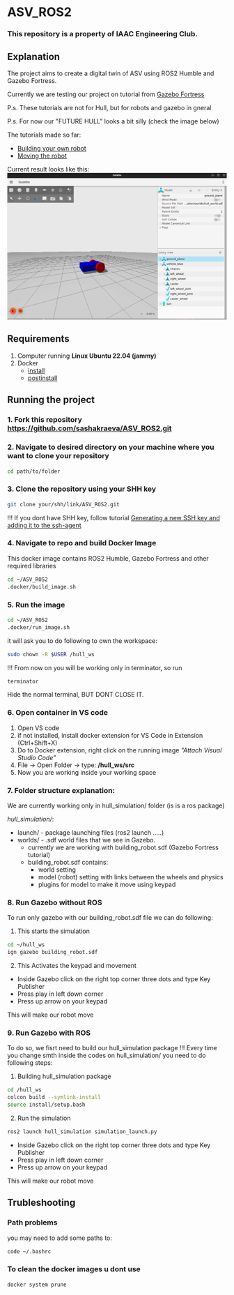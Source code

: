 # ASV_ROS2

### This repository is a property of IAAC Engineering Club.

## Explanation
The project aims to create a digital twin of ASV using ROS2 Humble and Gazebo Fortress.

Currently we are testing our project on tutorial from [Gazebo Fortress](https://gazebosim.org/docs/fortress/tutorials/) 

P.s. These tutorials are not for Hull, but for robots and gazebo in gneral

P.s. For now our "FUTURE HULL" looks a bit silly (check the image below)

The tutorials made so far:
- [Building your own robot](https://gazebosim.org/docs/fortress/building_robot/)
- [Moving the robot](https://gazebosim.org/docs/fortress/moving_robot/)

Current result looks like this:
![alt text](/images/image.png)


## Requirements

1. Computer running **Linux Ubuntu 22.04 (jammy)**
2. Docker 
    - [install](https://docs.docker.com/engine/install/ubuntu/) 
    - [postinstall](https://docs.docker.com/engine/install/linux-postinstall/)


## Running the project

### 1. Fork this repository https://github.com/sashakraeva/ASV_ROS2.git

### 2. Navigate to desired directory on your machine where you want to clone your repository

``` bash
cd path/to/folder
```

### 3. Clone the repository using your SHH key 

``` bash
git clone your/shh/link/ASV_ROS2.git
```

!!! If you dont have SHH key, follow tutorial [Generating a new SSH key and adding it to the ssh-agent](https://docs.github.com/en/authentication/connecting-to-github-with-ssh/generating-a-new-ssh-key-and-adding-it-to-the-ssh-agent)

### 4. Navigate to repo and build Docker Image

This docker image contains ROS2 Humble, Gazebo Fortress and other required libraries

``` bash
cd ~/ASV_ROS2
.docker/build_image.sh
```

### 5. Run the image 

``` bash
cd ~/ASV_ROS2
.docker/run_image.sh
```

it will ask you to do following to own the workspace:

``` bash
sudo chown -R $USER /hull_ws
```

!!! From now on you will be working only in terminator, so run

``` bash
terminator
```

Hide the normal terminal, BUT DONT CLOSE IT.


### 6. Open container in VS code

1. Open VS code
2. if not installed, install docker extension for VS Code in Extension (Ctrl+Shift+X)
3. Do to Docker extension, right click on the running image *"Attach Visual Studio Code"*
4. File -> Open Folder -> type: **/hull_ws/src**
5. Now you are working inside your working space

### 7. Folder structure explanation:

We are currently working only in hull_simulation/ folder (is is a ros package)


*hull_simulation/*:

+ launch/ - package launching files (ros2 launch .....)
+ worlds/ - .sdf world files that we see in Gazebo.
    - currently we are working with building_robot.sdf (Gazebo Fortress tutorial)
    - building_robot.sdf contains:
        - world setting
        - model (robot) setting with links between the wheels and physics
        - plugins for model to make it move using keypad

### 8. Run Gazebo without ROS

To run only gazebo with our building_robot.sdf file we can do following:

1. This starts the simulation

``` bash
cd ~/hull_ws
ign gazebo building_robot.sdf
```

2. This Activates the keypad and movement

- Inside Gazebo click on the right top corner three dots and type Key Publisher
- Press play in left down corner
- Press up arrow on your keypad 

This will make our robot move


### 9. Run Gazebo with ROS

To do so, we fisrt need to build our hull_simulation package
!!! Every time you change smth inside the codes on hull_simulation/ you need to do following steps:

1. Building hull_simulation package

``` bash
cd /hull_ws
colcon build --symlink-install
source install/setup.bash
```

2. Run the simulation

``` bash
ros2 launch hull_simulation simulation_launch.py
```

- Inside Gazebo click on the right top corner three dots and type Key Publisher
- Press play in left down corner
- Press up arrow on your keypad 

This will make our robot move


## Trubleshooting

### Path problems

you may need to add some paths to: 

``` bash
code ~/.bashrc
``` 

### To clean the docker images u dont use

```bash
docker system prune
```







